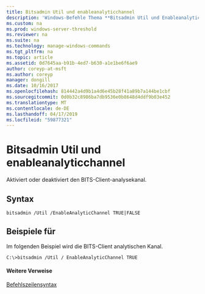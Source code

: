 ```yaml
---
title: Bitsadmin Util und enableanalyticchannel
description: 'Windows-Befehle Thema **Bitsadmin Util und Enableanalyticchannel** : aktiviert oder deaktiviert den BITS-Client-analysekanal.'
ms.custom: na
ms.prod: windows-server-threshold
ms.reviewer: na
ms.suite: na
ms.technology: manage-windows-commands
ms.tgt_pltfrm: na
ms.topic: article
ms.assetid: 0d7645aa-b91b-4ed7-b630-a1e1be6f6ae9
author: coreyp-at-msft
ms.author: coreyp
manager: dongill
ms.date: 10/16/2017
ms.openlocfilehash: 814442a4d9b1a4d6e45b28f41a89b7a144be1cbf
ms.sourcegitcommit: 0d0b32c8986ba7db9536e0b8648d4ddf9b03e452
ms.translationtype: MT
ms.contentlocale: de-DE
ms.lasthandoff: 04/17/2019
ms.locfileid: "59877321"
---
```

# <a name="bitsadmin-util-and-enableanalyticchannel"></a>Bitsadmin Util und enableanalyticchannel



Aktiviert oder deaktiviert den BITS-Client-analysekanal.

## <a name="syntax"></a>Syntax

```
bitsadmin /Util /EnableAnalyticChannel TRUE|FALSE
```

## <a name="BKMK_examples"></a>Beispiele für

Im folgenden Beispiel wird die BITS-Client analytischen Kanal.
```
C:\>bitsadmin /Util / EnableAnalyticChannel TRUE
```

#### <a name="additional-references"></a>Weitere Verweise

[Befehlszeilensyntax](command-line-syntax-key.md)
